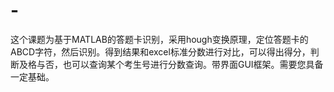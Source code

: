 # -
这个课题为基于MATLAB的答题卡识别，采用hough变换原理，定位答题卡的ABCD字符，然后识别。得到结果和excel标准分数进行对比，可以得出得分，判断及格与否，也可以查询某个考生号进行分数查询。带界面GUI框架。需要您具备一定基础。
